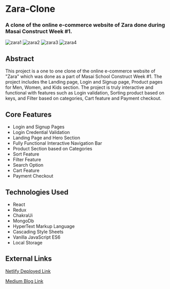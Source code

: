 # Zara-Clone
### A clone of the online e-commerce website of Zara done during Masai Construct Week #1.
![zara1](https://static.zara.net/photos///contents/mkt/spots/aw22-north-man-athleticz/subhome-xmedia-50//w/1367/IMAGE-landscape-fill-8461d8f6-aa20-4b7c-bf56-ddbfe1ab66ea-default_0.jpg?ts=1670844315727)
![zara2](https://miro.medium.com/max/1400/1*EGATegHn1EJ6PpkE8o_B7g.jpeg)
![zara3](https://miro.medium.com/max/1400/1*NNSNQyYQHWpC6WmEoAHftA.jpeg)
![zara4](https://miro.medium.com/max/1400/1*ASF-TPz0I02t87iHzEiY9g.jpeg)

## Abstract

This project is a one to one clone of the online e-commerce website of "Zara" which was done as a part of Masai School Construct Week #1. The project includes the Landing page, Login and Signup page, Product pages for Men, Women, and Kids section. The project is truly interactive and functional with features such as Login validation, Sorting product based on keys, and Filter based on categories, Cart feature and Payment checkout.

## Core Features
- Login and Signup Pages
- Login Credential Validation
- Landing Page and Hero Section
- Fully Functional Interactive Navigation Bar
- Product Section based on Categories
- Sort Feature
- Filter Feature
- Search Option
- Cart Feature
- Payment Checkout

## Technologies Used
- React
- Redux
- ChakraUi
- MongoDb
- HyperText Markup Language
- Cascading Style Sheets
- Vanilla JavaScript ES6
- Local Storage

## External Links

[Netlify Deployed Link](https://zara-naszifnaaz.vercel.app/)

[Medium Blog Link](https://medium.com/@naszifnaaz/how-we-build-the-zara-website-clone-97501a407cda)
